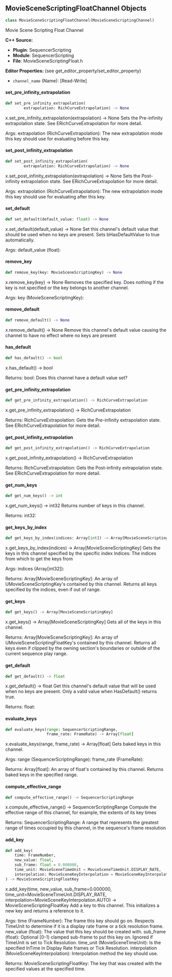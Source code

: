 ## MovieSceneScriptingFloatChannel Objects

```python
class MovieSceneScriptingFloatChannel(MovieSceneScriptingChannel)
```

Movie Scene Scripting Float Channel

**C++ Source:**

- **Plugin**: SequencerScripting
- **Module**: SequencerScripting
- **File**: MovieSceneScriptingFloat.h

**Editor Properties:** (see get_editor_property/set_editor_property)

- ``channel_name`` (Name):  [Read-Write]

<a id="unreal.MovieSceneScriptingFloatChannel.set_pre_infinity_extrapolation"></a>

#### set_pre_infinity_extrapolation

```python
def set_pre_infinity_extrapolation(
        extrapolation: RichCurveExtrapolation) -> None
```

x.set_pre_infinity_extrapolation(extrapolation) -> None
Sets the Pre-infinity extrapolation state. See ERichCurveExtrapolation for more detail.

Args:
    extrapolation (RichCurveExtrapolation): The new extrapolation mode this key should use for evaluating before this key.

<a id="unreal.MovieSceneScriptingFloatChannel.set_post_infinity_extrapolation"></a>

#### set_post_infinity_extrapolation

```python
def set_post_infinity_extrapolation(
        extrapolation: RichCurveExtrapolation) -> None
```

x.set_post_infinity_extrapolation(extrapolation) -> None
Sets the Post-infinity extrapolation state. See ERichCurveExtrapolation for more detail.

Args:
    extrapolation (RichCurveExtrapolation): The new extrapolation mode this key should use for evaluating after this key.

<a id="unreal.MovieSceneScriptingFloatChannel.set_default"></a>

#### set_default

```python
def set_default(default_value: float) -> None
```

x.set_default(default_value) -> None
Set this channel's default value that should be used when no keys are present.
Sets bHasDefaultValue to true automatically.

Args:
    default_value (float):

<a id="unreal.MovieSceneScriptingFloatChannel.remove_key"></a>

#### remove_key

```python
def remove_key(key: MovieSceneScriptingKey) -> None
```

x.remove_key(key) -> None
Removes the specified key. Does nothing if the key is not specified or the key belongs to another channel.

Args:
    key (MovieSceneScriptingKey):

<a id="unreal.MovieSceneScriptingFloatChannel.remove_default"></a>

#### remove_default

```python
def remove_default() -> None
```

x.remove_default() -> None
Remove this channel's default value causing the channel to have no effect where no keys are present

<a id="unreal.MovieSceneScriptingFloatChannel.has_default"></a>

#### has_default

```python
def has_default() -> bool
```

x.has_default() -> bool


Returns:
    bool: Does this channel have a default value set?

<a id="unreal.MovieSceneScriptingFloatChannel.get_pre_infinity_extrapolation"></a>

#### get_pre_infinity_extrapolation

```python
def get_pre_infinity_extrapolation() -> RichCurveExtrapolation
```

x.get_pre_infinity_extrapolation() -> RichCurveExtrapolation


Returns:
    RichCurveExtrapolation: Gets the Pre-infinity extrapolation state. See ERichCurveExtrapolation for more detail.

<a id="unreal.MovieSceneScriptingFloatChannel.get_post_infinity_extrapolation"></a>

#### get_post_infinity_extrapolation

```python
def get_post_infinity_extrapolation() -> RichCurveExtrapolation
```

x.get_post_infinity_extrapolation() -> RichCurveExtrapolation


Returns:
    RichCurveExtrapolation: Gets the Post-infinity extrapolation state. See ERichCurveExtrapolation for more detail.

<a id="unreal.MovieSceneScriptingFloatChannel.get_num_keys"></a>

#### get_num_keys

```python
def get_num_keys() -> int
```

x.get_num_keys() -> int32
Returns number of keys in this channel.

Returns:
    int32:

<a id="unreal.MovieSceneScriptingFloatChannel.get_keys_by_index"></a>

#### get_keys_by_index

```python
def get_keys_by_index(indices: Array[int]) -> Array[MovieSceneScriptingKey]
```

x.get_keys_by_index(indices) -> Array[MovieSceneScriptingKey]
Gets the keys in this channel specified by the specific index
Indices: The indices from which to get the keys from

Args:
    indices (Array[int32]): 

Returns:
    Array[MovieSceneScriptingKey]: An array of UMovieSceneScriptingKey's contained by this channel. Returns all keys specified by the indices, even if out of range.

<a id="unreal.MovieSceneScriptingFloatChannel.get_keys"></a>

#### get_keys

```python
def get_keys() -> Array[MovieSceneScriptingKey]
```

x.get_keys() -> Array[MovieSceneScriptingKey]
Gets all of the keys in this channel.

Returns:
    Array[MovieSceneScriptingKey]: An array of UMovieSceneScriptingFloatKey's contained by this channel. Returns all keys even if clipped by the owning section's boundaries or outside of the current sequence play range.

<a id="unreal.MovieSceneScriptingFloatChannel.get_default"></a>

#### get_default

```python
def get_default() -> float
```

x.get_default() -> float
Get this channel's default value that will be used when no keys are present. Only a valid
value when HasDefault() returns true.

Returns:
    float:

<a id="unreal.MovieSceneScriptingFloatChannel.evaluate_keys"></a>

#### evaluate_keys

```python
def evaluate_keys(range: SequencerScriptingRange,
                  frame_rate: FrameRate) -> Array[float]
```

x.evaluate_keys(range, frame_rate) -> Array[float]
Gets baked keys in this channel.

Args:
    range (SequencerScriptingRange): 
    frame_rate (FrameRate): 

Returns:
    Array[float]: An array of float's contained by this channel. Returns baked keys in the specified range.

<a id="unreal.MovieSceneScriptingFloatChannel.compute_effective_range"></a>

#### compute_effective_range

```python
def compute_effective_range() -> SequencerScriptingRange
```

x.compute_effective_range() -> SequencerScriptingRange
Compute the effective range of this channel, for example, the extents of its key times

Returns:
    SequencerScriptingRange: A range that represents the greatest range of times occupied by this channel, in the sequence's frame resolution

<a id="unreal.MovieSceneScriptingFloatChannel.add_key"></a>

#### add_key

```python
def add_key(
    time: FrameNumber,
    new_value: float,
    sub_frame: float = 0.000000,
    time_unit: MovieSceneTimeUnit = MovieSceneTimeUnit.DISPLAY_RATE,
    interpolation: MovieSceneKeyInterpolation = MovieSceneKeyInterpolation.AUTO
) -> MovieSceneScriptingFloatKey
```

x.add_key(time, new_value, sub_frame=0.000000, time_unit=MovieSceneTimeUnit.DISPLAY_RATE, interpolation=MovieSceneKeyInterpolation.AUTO) -> MovieSceneScriptingFloatKey
Add a key to this channel. This initializes a new key and returns a reference to it.

Args:
    time (FrameNumber): The frame this key should go on. Respects TimeUnit to determine if it is a display rate frame or a tick resolution frame.
    new_value (float): The value that this key should be created with.
    sub_frame (float): Optional [0-1) clamped sub-frame to put this key on. Ignored if TimeUnit is set to Tick Resolution.
    time_unit (MovieSceneTimeUnit): Is the specified InTime in Display Rate frames or Tick Resolution.
    interpolation (MovieSceneKeyInterpolation): Interpolation method the key should use.

Returns:
    MovieSceneScriptingFloatKey: The key that was created with the specified values at the specified time.

<a id="unreal.MovieSceneScriptingIntegerKey"></a>